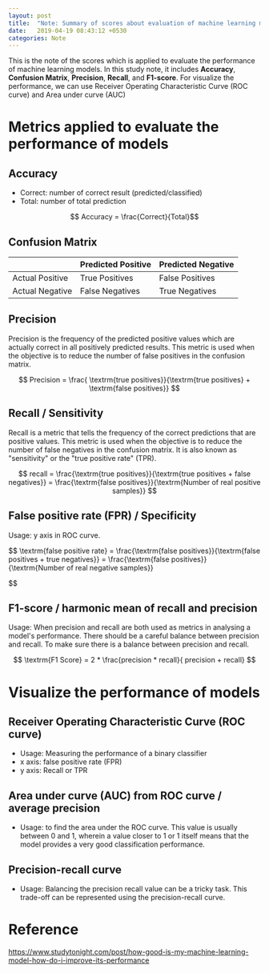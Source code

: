 ```yaml
---
layout: post
title:  "Note: Summary of scores about evaluation of machine learning models"
date:   2019-04-19 08:43:12 +0530
categories: Note
---
```

This is the note of the scores which is applied to evaluate the performance of machine learning models. In this study note, it includes **Accuracy**, **Confusion Matrix**, **Precision**, **Recall**, and **F1-score**. For visualize the performance, we can use Receiver Operating Characteristic Curve (ROC curve) and Area under curve (AUC)

# Metrics applied to evaluate the performance of models

## Accuracy
- Correct: number of correct result (predicted/classified) 
- Total: number of total prediction
  
$$ Accuracy = \frac{Correct}{Total}$$

## Confusion Matrix

| |  Predicted Positive  |  Predicted Negative  |
|-------------------|-----------------|-----------------|
| Actual Positive | True Positives | False Positives |
| Actual Negative | False Negatives | True Negatives |


## Precision
Precision is the frequency of the predicted positive values which are actually correct in all positively predicted results. This metric is used when the objective is to reduce the number of false positives in the confusion matrix.

$$
Precision = \frac{ \textrm{true  positives}}{\textrm{true positives} + \textrm{false positives}}
$$

## Recall / Sensitivity

Recall is a metric that tells the frequency of the correct predictions that are positive values. This metric is used when the objective is to reduce the number of false negatives in the confusion matrix. It is also known as "sensitivity" or the "true positive rate" (TPR).

$$
recall = \frac{\textrm{true positives}}{\textrm{true positives + false negatives}}
= \frac{\textrm{false positives}}{\textrm{Number of real positive  samples}}
$$

## False positive rate (FPR) / Specificity
Usage: y axis in ROC curve.

$$
\textrm{false positive rate} = \frac{\textrm{false positives}}{\textrm{false positives + true negatives}}
= \frac{\textrm{false positives}}{\textrm{Number of real negative  samples}}

$$

## F1-score / harmonic mean of recall and precision
Usage: When precision and recall are both used as metrics in analysing a model's performance. There should be a careful balance between precision and recall.
To make sure there is a balance between precision and recall.

$$
\textrm{F1 Score} = 2 * \frac{precision * recall}{ precision + recall} 
$$

# Visualize the performance of models

## Receiver Operating Characteristic Curve (ROC curve)
- Usage: Measuring the performance of a binary classifier
- x axis: false positive rate (FPR)
- y axis: Recall or TPR

## Area under curve (AUC) from ROC curve / average precision
- Usage: to find the area under the ROC curve. This value is usually between 0 and 1, wherein a value closer to 1 or 1 itself means that the model provides a very good classification performance.

## Precision-recall curve
- Usage: Balancing the precision recall value can be a tricky task. This trade-off can be represented using the precision-recall curve.
# Reference
https://www.studytonight.com/post/how-good-is-my-machine-learning-model-how-do-i-improve-its-performance
